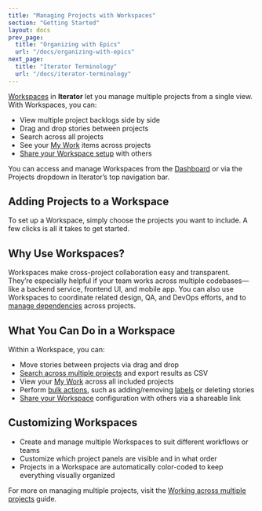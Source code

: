 ```yaml
---
title: "Managing Projects with Workspaces"
section: "Getting Started"
layout: docs
prev_page:
  title: "Organizing with Epics"
  url: "/docs/organizing-with-epics"
next_page:
  title: "Iterator Terminology"
  url: "/docs/iterator-terminology"
---
```


[Workspaces](/docs/terminology#workspace) in **Iterator** let you manage multiple projects from a single view. With Workspaces, you can:

* View multiple project backlogs side by side
* Drag and drop stories between projects
* Search across all projects
* See your [My Work](/docs/mywork_panel) items across projects
* [Share your Workspace setup](/docs/sharing_workspaces) with others

You can access and manage Workspaces from the [Dashboard](/docs/dashboard) or via the Projects dropdown in Iterator’s top navigation bar.

## Adding Projects to a Workspace

To set up a Workspace, simply choose the projects you want to include. A few clicks is all it takes to get started.

## Why Use Workspaces?

Workspaces make cross-project collaboration easy and transparent. They’re especially helpful if your team works across multiple codebases—like a backend service, frontend UI, and mobile app. You can also use Workspaces to coordinate related design, QA, and DevOps efforts, and to [manage dependencies](/docs/handling_dependencies) across projects.

## What You Can Do in a Workspace

Within a Workspace, you can:

* Move stories between projects via drag and drop
* [Search across multiple projects](/docs/advanced_search) and export results as CSV
* View your [My Work](/docs/managing_multiple_projects_workspaces#mywork_workspace) across all included projects
* Perform [bulk actions](/docs/updating_multiple_stories_quickly), such as adding/removing [labels](/docs/terminology#label) or deleting stories
* [Share your Workspace](/docs/sharing_workspaces) configuration with others via a shareable link

## Customizing Workspaces

* Create and manage multiple Workspaces to suit different workflows or teams
* Customize which project panels are visible and in what order
* Projects in a Workspace are automatically color-coded to keep everything visually organized

For more on managing multiple projects, visit the [Working across multiple projects](/docs/managing_multiple_projects_workspaces) guide.
